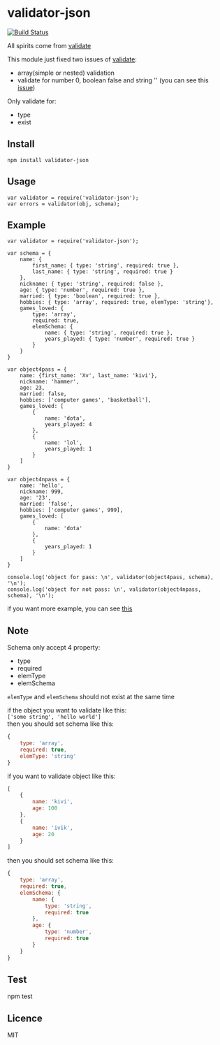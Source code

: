 # validator-json

[![Build Status](https://travis-ci.org/CocaCola183/validator.svg)](https://travis-ci.org/CocaCola183/validator-json)


All spirits come from [validate](https://www.npmjs.com/package/validate)  

This module just fixed two issues of [validate](https://www.npmjs.com/package/validate):  
* array(simple or nested) validation  
* validate for number 0, boolean false and string '' (you can see this [issue](https://github.com/eivindfjeldstad/validate/issues/23))

Only validate for:  
* type  
* exist  

## Install  
`npm install validator-json`

## Usage  

```
var validator = require('validator-json');
var errors = validator(obj, schema);
```

## Example  
```
var validator = require('validator-json');

var schema = {
	name: {
		first_name: { type: 'string', required: true },
		last_name: { type: 'string', required: true }
	},
	nickname: { type: 'string', required: false },
	age: { type: 'number', required: true },
	married: { type: 'boolean', required: true },
	hobbies: { type: 'array', required: true, elemType: 'string'},
	games_loved: { 
		type: 'array',
		required: true,
		elemSchema: {
			name: { type: 'string', required: true },
			years_played: { type: 'number', required: true }
		}
	}
}

var object4pass = {
	name: {first_name: 'Xv', last_name: 'kivi'},
	nickname: 'hammer',
	age: 23,
	married: false,
	hobbies: ['computer games', 'basketball'],
	games_loved: [
		{
			name: 'dota',
			years_played: 4
		},
		{
			name: 'lol',
			years_played: 1
		}
	]
}

var object4npass = {
	name: 'hello',
	nickname: 999,
	age: '23',
	married: 'false',
	hobbies: ['computer games', 999],
	games_loved: [
		{
			name: 'dota'
		},
		{
			years_played: 1
		}
	]
}

console.log('object for pass: \n', validator(object4pass, schema), '\n');
console.log('object for not pass: \n', validator(object4npass, schema), '\n');
```

if you want more example, you can see [this](https://github.com/CocaCola183/validator/blob/master/test/test.js)  


## Note    
Schema only accept 4 property:  
* type  
* required  
* elemType  
* elemSchema  

`elemType` and `elemSchema` should not exist at the same time  

if the object you want to validate like this:  
`['some string', 'hello world']`  
then you should set schema like this:  
```js
{  
    type: 'array',  
    required: true,  
    elemType: 'string'  
}  
```

if you want to validate object like this:  
```js
[
    {  
        name: 'kivi',  
        age: 100
    },  
    {  
        name: 'ivik',  
        age: 20  
    }  
]
```
then you should set schema like this:  
```js
{  
    type: 'array',  
    required: true,  
    elemSchema: {  
        name: {  
            type: 'string',  
            required: true  
        },  
        age: {  
            type: 'number',  
            required: true  
        }  
    }  
}  
```

## Test  
npm test


## Licence
MIT
